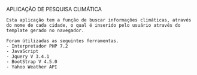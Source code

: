 APLICAÇÃO DE PESQUISA CLIMÁTICA

    Esta aplicação tem a função de buscar informações climáticas, através do nome de cada cidade, o qual é inserido pelo usuário através do template gerado no navegador.

    Foram útilizadas as seguintes ferramentas.
    - Interpretador PHP 7.2
    - JavaScript
    - Jquery V 3.4.1
    - BootStrap V 4.5.0
    - Yahoo Weather API